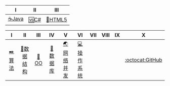 
| Ⅰ | Ⅱ | Ⅲ | 
|---|---| ---| 
| [☕Java️](Interview-Java/Java.md)|[🆚C#](Interview-.NET/NET.md)|[📄HTML5](Interview-Other/HTML5.md)| 

| Ⅰ | Ⅱ | Ⅲ | Ⅳ | Ⅴ | Ⅵ | Ⅶ | Ⅷ | Ⅸ | Ⅹ |
| :--------: | :---------: | :---------: | :---------: | :---------: | :---------:| :---------: | :-------: | :-------:| :------:|
|[✒️算法](Interview-Other/Algorithm.md)|[📐数据结构](Interview-Other/Data_Structure.md)|[💏OO](Interview-Other/DesignPattern.md)|[💾数据库](Interview-Other/DataBase.md)|[🌏网络并发](Interview-Other/Web.md)|[💻操作系统](Interview-Other/Computer.md)| | | |[:octocat:GitHub](Interview-Other/GitHub.md)|

 



